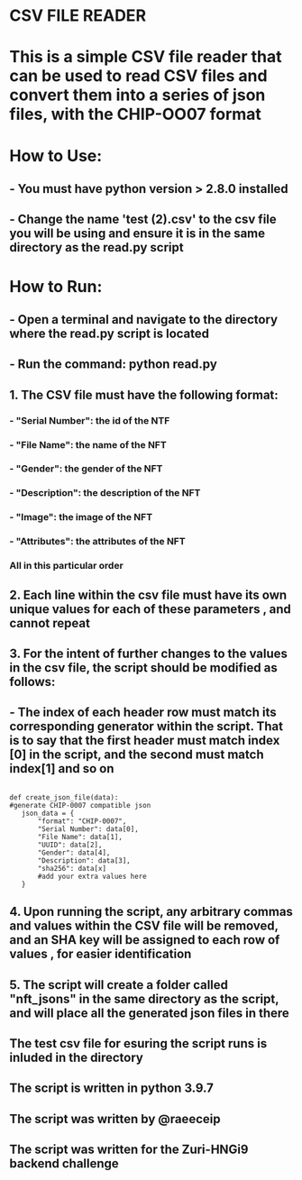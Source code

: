 # CSV FILE READER

# This is a simple CSV file reader that can be used to read CSV files and convert them into a series of json files, with the CHIP-OO07 format

# How to Use:

## - You must have python version > 2.8.0 installed

## - Change the name 'test (2).csv' to the csv file you will be using and ensure it is in the same directory as the read.py script

# How to Run:

## - Open a terminal and navigate to the directory where the read.py script is located

## - Run the command: python read.py

## 1. The CSV file must have the following format:

### - "Serial Number": the id of the NTF

### - "File Name": the name of the NFT

### - "Gender": the gender of the NFT

### - "Description": the description of the NFT

### - "Image": the image of the NFT

### - "Attributes": the attributes of the NFT

### All in this particular order

## 2. Each line within the csv file must have its own unique values for each of these parameters , and cannot repeat

## 3. For the intent of further changes to the values in the csv file, the script should be modified as follows:

## - The index of each header row must match its corresponding generator within the script. That is to say that the first header must match index [0] in the script, and the second must match index[1] and so on

```

def create_json_file(data):
#generate CHIP-0007 compatible json
   json_data = {
       "format": "CHIP-0007",
       "Serial Number": data[0],
       "File Name": data[1],
       "UUID": data[2],
       "Gender": data[4],
       "Description": data[3],
       "sha256": data[x]
       #add your extra values here
   }

```

## 4. Upon running the script, any arbitrary commas and values within the CSV file will be removed, and an SHA key will be assigned to each row of values , for easier identification

## 5. The script will create a folder called "nft_jsons" in the same directory as the script, and will place all the generated json files in there

## The test csv file for esuring the script runs is inluded in the directory

## The script is written in python 3.9.7

## The script was written by @raeeceip

## The script was written for the Zuri-HNGi9 backend challenge
